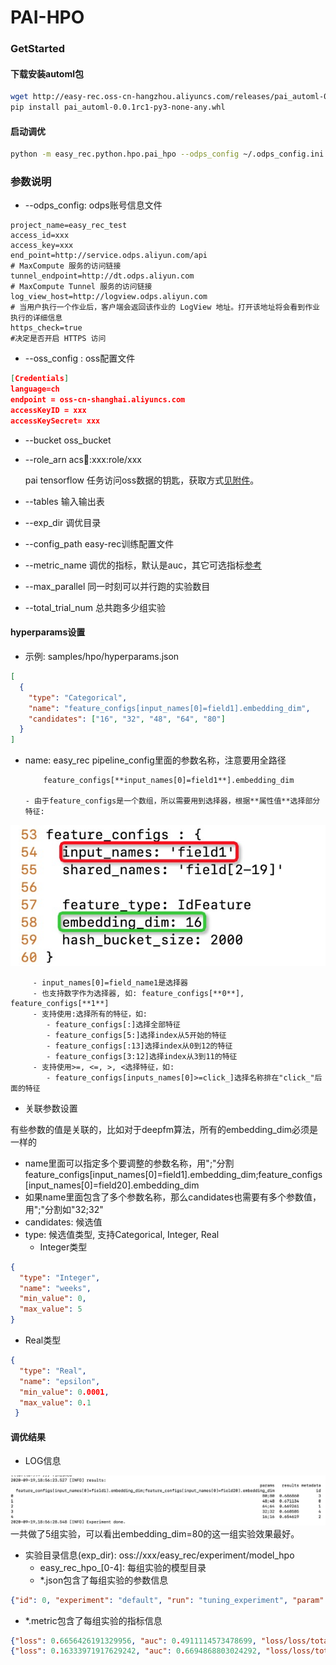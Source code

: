 # PAI-HPO

### GetStarted

#### 下载安装automl包

```bash
wget http://easy-rec.oss-cn-hangzhou.aliyuncs.com/releases/pai_automl-0.0.1rc1-py3-none-any.whl
pip install pai_automl-0.0.1rc1-py3-none-any.whl
```

#### 启动调优

```bash
python -m easy_rec.python.hpo.pai_hpo --odps_config ~/.odps_config.ini --oss_config ~/.ossutilconfig --bucket oss://xxx --role_arn acs:ram::xxx:role/xxx --hyperparams samples/hpo/hyperparams.json  --exp_dir easy_rec_test/experiment/model_hpo  --tables train_longonehot_4deepfm_20,test_longonehot_4deepfm_20 --config_path oss://xxx/easy_rec_test/dwd_avazu_hpo.config
```

### 参数说明

- \--odps\_config: odps账号信息文件

```
project_name=easy_rec_test
access_id=xxx
access_key=xxx
end_point=http://service.odps.aliyun.com/api
# MaxCompute 服务的访问链接
tunnel_endpoint=http://dt.odps.aliyun.com
# MaxCompute Tunnel 服务的访问链接
log_view_host=http://logview.odps.aliyun.com
# 当用户执行一个作业后，客户端会返回该作业的 LogView 地址。打开该地址将会看到作业执行的详细信息
https_check=true
#决定是否开启 HTTPS 访问
```

- \--oss\_config : oss配置文件

```json
[Credentials]
language=ch
endpoint = oss-cn-shanghai.aliyuncs.com
accessKeyID = xxx
accessKeySecret= xxx
```

- \--bucket   oss\_bucket

- \--role\_arn   acs:ram::xxx:role/xxx

  pai tensorflow 任务访问oss数据的钥匙，获取方式[见附件](https://yuque.antfin.com/pai/arch/icv7x2)。

- \--tables 输入输出表

- \--exp\_dir 调优目录

- \--config\_path  easy-rec训练配置文件

- \--metric\_name  调优的指标，默认是auc，其它可选指标[参考](https://yuque.antfin.com/pai/arch/moxgm5)

- \--max\_parallel   同一时刻可以并行跑的实验数目

- \--total\_trial\_num  总共跑多少组实验

#### hyperparams设置

- 示例: samples/hpo/hyperparams.json

```json
[
  {
    "type": "Categorical",
    "name": "feature_configs[input_names[0]=field1].embedding_dim",
    "candidates": ["16", "32", "48", "64", "80"]
  }
]
```

- name:  easy\_rec pipeline\_config里面的参数名称，注意要用全路径

  ```
      feature_configs[**input_names[0]=field1**].embedding_dim

  - 由于feature_configs是一个数组，所以需要用到选择器，根据**属性值**选择部分特征:
  ```

![image.png](../../images/automl/pai_field.png)

```
     - input_names[0]=field_name1是选择器
     - 也支持数字作为选择器, 如: feature_configs[**0**], feature_configs[**1**]
     - 支持使用:选择所有的特征，如:
        - feature_configs[:]选择全部特征
        - feature_configs[5:]选择index从5开始的特征
        - feature_configs[:13]选择index从0到12的特征
        - feature_configs[3:12]选择index从3到11的特征
     - 支持使用>=, <=, >, <选择特征，如:
        - feature_configs[inputs_names[0]>=click_]选择名称排在"click_"后面的特征
```

- 关联参数设置

有些参数的值是关联的，比如对于deepfm算法，所有的embedding\_dim必须是一样的

- name里面可以指定多个要调整的参数名称，用";"分割feature\_configs\[input\_names\[0\]=field1\].embedding\_dim;feature\_configs\[input\_names\[0\]=field20\].embedding\_dim
- 如果name里面包含了多个参数名称，那么candidates也需要有多个参数值，用";"分割如"32;32"
- candidates: 候选值
- type: 候选值类型, 支持Categorical, Integer, Real
  - Integer类型

```json
{
  "type": "Integer",
  "name": "weeks",
  "min_value": 0,
  "max_value": 5
}
```

- Real类型

```json
{
  "type": "Real",
  "name": "epsilon",
  "min_value": 0.0001,
  "max_value": 0.1
 }
```

#### 调优结果

- LOG信息

![image.png](../../images/automl/pai_log.png)
一共做了5组实验，可以看出embedding\_dim=80的这一组实验效果最好。

- 实验目录信息(exp\_dir): oss://xxx/easy\_rec/experiment/model\_hpo
  - easy\_rec\_hpo\_\[0-4\]: 每组实验的模型目录
  - \*.json包含了每组实验的参数信息

```json
{"id": 0, "experiment": "default", "run": "tuning_experiment", "param": {"feature_configs[input_names[0]=field1].embedding_dim;feature_configs[input_names[0]=field20].embedding_dim": "32;32"}, "checkpoint_id": -1, "custom": {}}
```

- \*.metric包含了每组实验的指标信息

```json
{"loss": 0.6656426191329956, "auc": 0.4911114573478699, "loss/loss/total_loss": 0.6656426191329956, "global_step": 0, "loss/loss/cross_entropy_loss": 0.6656426191329956}
{"loss": 0.16333971917629242, "auc": 0.6694868803024292, "loss/loss/total_loss": 0.16333971917629242, "global_step": 1000, "loss/loss/cross_entropy_loss": 0.16333971917629242}
```
